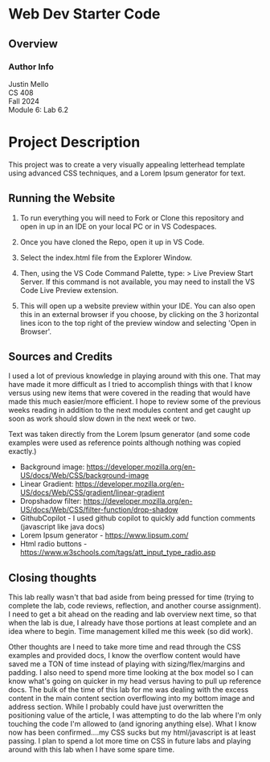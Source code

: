 # Web Dev Starter Code

## Overview

### Author Info
Justin Mello  
CS 408  
Fall 2024  
Module 6: Lab 6.2  

# Project Description

This project was to create a very visually appealing letterhead template using advanced CSS techniques, and a Lorem Ipsum generator for text.

## Running the Website

1. To run everything you will need to Fork or Clone this repository and open in up in an IDE on your local PC or in VS Codespaces.

2. Once you have cloned the Repo, open it up in VS Code.

3. Select the index.html file from the Explorer Window.

4. Then, using the VS Code Command Palette, type: > Live Preview Start Server. If this command is not available, you may need to install the VS Code Live Preview extension.

5. This will open up a website preview within your IDE. You can also open this in an external browser if you choose, by clicking on the 3 horizontal lines icon to the top right of the preview window and selecting 'Open in Browser'.


## Sources and Credits
I used a lot of previous knowledge in playing around with this one. That may have made it more difficult as I tried to accomplish things with that I know versus using new items that were covered in the reading that would have made this much easier/more efficient. I hope to review some of the previous weeks reading in addition to the next modules content and get caught up soon as work should slow down in the next week or two.

Text was taken directly from the Lorem Ipsum generator (and some code examples were used as reference points although nothing was copied exactly.)

- Background image: https://developer.mozilla.org/en-US/docs/Web/CSS/background-image
- Linear Gradient: https://developer.mozilla.org/en-US/docs/Web/CSS/gradient/linear-gradient
- Dropshadow filter: https://developer.mozilla.org/en-US/docs/Web/CSS/filter-function/drop-shadow
- GithubCopilot - I used github copilot to quickly add function comments (javascript like java docs)
- Lorem Ipsum generator - https://www.lipsum.com/
- Html radio buttons - https://www.w3schools.com/tags/att_input_type_radio.asp

## Closing thoughts
This lab really wasn't that bad aside from being pressed for time (trying to complete the lab, code reviews, reflection, and another course assignment). I need to get a bit ahead on the reading and lab overview next time, so that when the lab is due, I already have those portions at least complete and an idea where to begin. Time management killed me this week (so did work).

Other thoughts are I need to take more time and read through the CSS examples and provided docs, I know the overflow content would have saved me a TON of time instead of playing with sizing/flex/margins and padding. I also need to spend more time looking at the box model so I can know what's going on quicker in my head versus having to pull up reference docs. The bulk of the time of this lab for me was dealing with the excess content in the main content section overflowing into my bottom image and address section. While I probably could have just overwritten the positioning value of the article, I was attempting to do the lab where I'm only touching the code I'm allowed to (and ignoring anything else). What I know now has been confirmed....my CSS sucks but my html/javascript is at least passing.
I plan to spend a lot more time on CSS in future labs and playing around with this lab when I have some spare time.
